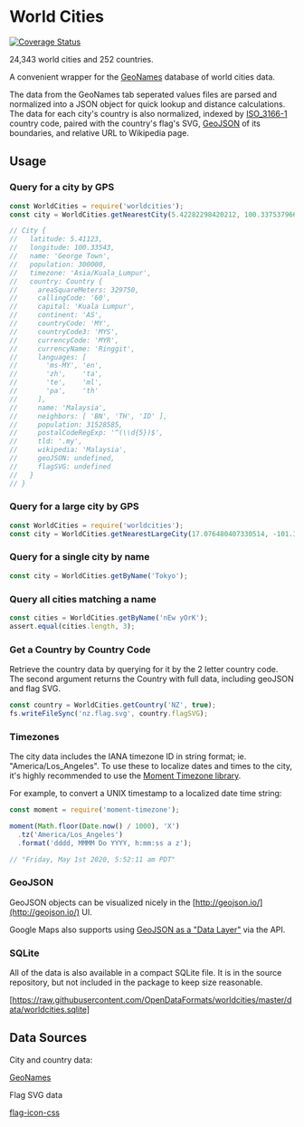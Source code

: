 # World Cities

[![Coverage Status](https://coveralls.io/repos/github/OpenDataFormats/worldcities/badge.svg?branch=master)](https://coveralls.io/github/OpenDataFormats/worldcities?branch=master)

24,343 world cities and 252 countries.

A convenient wrapper for the [GeoNames](https://www.geonames.org/) database of world cities data.

The data from the GeoNames tab seperated values files are parsed and normalized into a JSON object for quick lookup and distance calculations. The data for each city's country is also normalized, indexed by [ISO_3166-1](https://en.wikipedia.org/wiki/ISO_3166-1) country code, paired with the country's flag's SVG, [GeoJSON](https://geojson.org/) of its boundaries, and relative URL to Wikipedia page.

## Usage

### Query for a city by GPS

```javascript
const WorldCities = require('worldcities');
const city = WorldCities.getNearestCity(5.42282298420212, 100.33753796627954);

// City {
//   latitude: 5.41123,
//   longitude: 100.33543,
//   name: 'George Town',
//   population: 300000,
//   timezone: 'Asia/Kuala_Lumpur',
//   country: Country {
//     areaSquareMeters: 329750,
//     callingCode: '60',
//     capital: 'Kuala Lumpur',
//     continent: 'AS',
//     countryCode: 'MY',
//     countryCode3: 'MYS',
//     currencyCode: 'MYR',
//     currencyName: 'Ringgit',
//     languages: [
//       'ms-MY', 'en',
//       'zh',    'ta',
//       'te',    'ml',
//       'pa',    'th'
//     ],
//     name: 'Malaysia',
//     neighbors: [ 'BN', 'TH', 'ID' ],
//     population: 31528585,
//     postalCodeRegExp: '^(\\d{5})$',
//     tld: '.my',
//     wikipedia: 'Malaysia',
//     geoJSON: undefined,
//     flagSVG: undefined
//   }
// }
```

### Query for a large city by GPS

```javascript
const WorldCities = require('worldcities');
const city = WorldCities.getNearestLargeCity(17.076480407330514, -101.3674415353851);
```

### Query for a single city by name

```javascript
const city = WorldCities.getByName('Tokyo');
```

### Query all cities matching a name

```javascript
const cities = WorldCities.getByName('nEw yOrK');
assert.equal(cities.length, 3);
```

### Get a Country by Country Code

Retrieve the country data by querying for it by the 2 letter country code.
The second argument returns the Country with full data, including geoJSON
and flag SVG.

```javascript
const country = WorldCities.getCountry('NZ', true);
fs.writeFileSync('nz.flag.svg', country.flagSVG);
```

### Timezones

The city data includes the IANA timezone ID in string format; ie. "America/Los_Angeles". To use these to localize dates and times to the city, it's highly recommended to use the [Moment Timezone library](https://momentjs.com/timezone/).

For example, to convert a UNIX timestamp to a localized date time string:

```javascript
const moment = require('moment-timezone');

moment(Math.floor(Date.now() / 1000), 'X')
  .tz('America/Los_Angeles')
  .format('dddd, MMMM Do YYYY, h:mm:ss a z');

// "Friday, May 1st 2020, 5:52:11 am PDT"
```

### GeoJSON

GeoJSON objects can be visualized nicely in the [http://geojson.io/](http://geojson.io/) UI.

Google Maps also supports using [GeoJSON as a "Data Layer"](https://developers.google.com/maps/documentation/javascript/datalayer) via the API.

### SQLite

All of the data is also available in a compact SQLite file. It is in the source repository, but not included in the package to keep size reasonable.

[https://raw.githubusercontent.com/OpenDataFormats/worldcities/master/data/worldcities.sqlite]

## Data Sources

City and country data:

[GeoNames](https://download.geonames.org/export/dump/)

Flag SVG data

[flag-icon-css](https://github.com/lipis/flag-icon-css)
